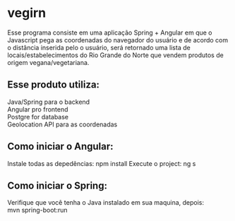 # vegirn
Esse programa consiste em uma aplicação Spring + Angular em que o Javascript pega as coordenadas do navegador do usuário e de acordo com o distância inserida pelo o usuário, será retornado uma lista de locais/estabelecimentos do Rio Grande do Norte que vendem produtos de origem vegana/vegetariana.

<h2>Esse produto utiliza: </h2>
  Java/Spring para o backend<br>
  Angular pro frontend<br>
  Postgre for database<br>
  Geolocation API para as coordenadas

<h2>Como iniciar o Angular:</h2> 

Instale todas as depedências:
npm install
Execute o project:
ng s

<h2>Como iniciar o Spring:</h2>
Verifique que você tenha o Java instalado em sua maquina, depois:<br>
mvn spring-boot:run
